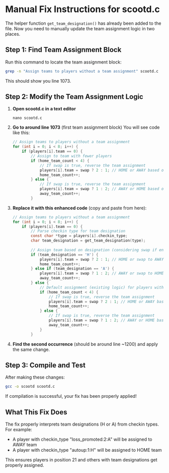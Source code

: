 # Manual Fix Instructions for scootd.c

The helper function `get_team_designation()` has already been added to the file. Now you need to manually update the team assignment logic in two places.

## Step 1: Find Team Assignment Block

Run this command to locate the team assignment block:
```bash
grep -n "Assign teams to players without a team assignment" scootd.c
```

This should show you line 1073.

## Step 2: Modify the Team Assignment Logic

1. **Open scootd.c in a text editor**
   ```
   nano scootd.c
   ```

2. **Go to around line 1073** (first team assignment block)
   You will see code like this:
   ```c
   // Assign teams to players without a team assignment
   for (int i = 0; i < 8; i++) {
       if (players[i].team == 0) {
           // Assign to team with fewer players
           if (home_team_count < 4) {
               // If swap is true, reverse the team assignment
               players[i].team = swap ? 2 : 1; // HOME or AWAY based on swap
               home_team_count++;
           } else {
               // If swap is true, reverse the team assignment
               players[i].team = swap ? 1 : 2; // AWAY or HOME based on swap
               away_team_count++;
           }
   ```

3. **Replace it with this enhanced code** (copy and paste from here):
   ```c
   // Assign teams to players without a team assignment
   for (int i = 0; i < 8; i++) {
       if (players[i].team == 0) {
           // Parse checkin type for team designation
           const char *type = players[i].checkin_type;
           char team_designation = get_team_designation(type);
           
           // Assign team based on designation (considering swap if enabled)
           if (team_designation == 'H') {
               players[i].team = swap ? 2 : 1; // HOME or swap to AWAY
               home_team_count++;
           } else if (team_designation == 'A') {
               players[i].team = swap ? 1 : 2; // AWAY or swap to HOME
               away_team_count++;
           } else {
               // Default assignment (existing logic) for players without team designation
               if (home_team_count < 4) {
                   // If swap is true, reverse the team assignment
                   players[i].team = swap ? 2 : 1; // HOME or AWAY based on swap
                   home_team_count++;
               } else {
                   // If swap is true, reverse the team assignment
                   players[i].team = swap ? 1 : 2; // AWAY or HOME based on swap
                   away_team_count++;
               }
           }
   ```

4. **Find the second occurrence** (should be around line ~1200) and apply the same change.

## Step 3: Compile and Test

After making these changes:

```bash
gcc -o scootd scootd.c
```

If compilation is successful, your fix has been properly applied!

## What This Fix Does

The fix properly interprets team designations (H or A) from checkin types.
For example:
- A player with checkin_type "loss_promoted:2:A" will be assigned to AWAY team
- A player with checkin_type "autoup:1:H" will be assigned to HOME team

This ensures players in position 21 and others with team designations get properly assigned.